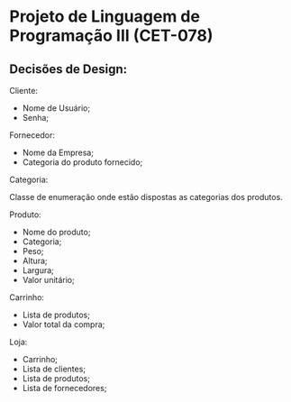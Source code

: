 # Projeto de Linguagem de Programação III (CET-078)

## Decisões de Design:

Cliente:

- Nome de Usuário;
- Senha;

Fornecedor:

- Nome da Empresa;
- Categoria do produto fornecido;

Categoria:

Classe de enumeração onde estão dispostas as categorias dos produtos.

Produto:

- Nome do produto;
- Categoria;
- Peso;
- Altura;
- Largura;
- Valor unitário;

Carrinho:

- Lista de produtos;
- Valor total da compra;

Loja:

- Carrinho;
- Lista de clientes;
- Lista de produtos;
- Lista de fornecedores;
